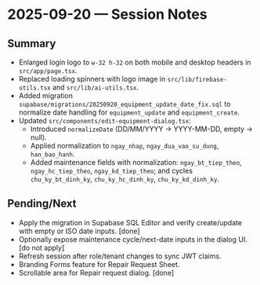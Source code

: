 # 2025-09-20 — Session Notes

## Summary
- Enlarged login logo to `w-32 h-32` on both mobile and desktop headers in `src/app/page.tsx`.
- Replaced loading spinners with logo image in `src/lib/firebase-utils.tsx` and `src/lib/ai-utils.tsx`.
- Added migration `supabase/migrations/20250920_equipment_update_date_fix.sql` to normalize date handling for `equipment_update` and `equipment_create`.
- Updated `src/components/edit-equipment-dialog.tsx`:
  - Introduced `normalizeDate` (DD/MM/YYYY → YYYY-MM-DD, empty → null).
  - Applied normalization to `ngay_nhap`, `ngay_dua_vao_su_dung`, `han_bao_hanh`.
  - Added maintenance fields with normalization: `ngay_bt_tiep_theo`, `ngay_hc_tiep_theo`, `ngay_kd_tiep_theo`; and cycles `chu_ky_bt_dinh_ky`, `chu_ky_hc_dinh_ky`, `chu_ky_kd_dinh_ky`.

## Pending/Next
- Apply the migration in Supabase SQL Editor and verify create/update with empty or ISO date inputs. [done]
- Optionally expose maintenance cycle/next-date inputs in the dialog UI. [do not apply]
- Refresh session after role/tenant changes to sync JWT claims.
- Branding Forms feature for Repair Request Sheet.
- Scrollable area for Repair request dialog. [done]